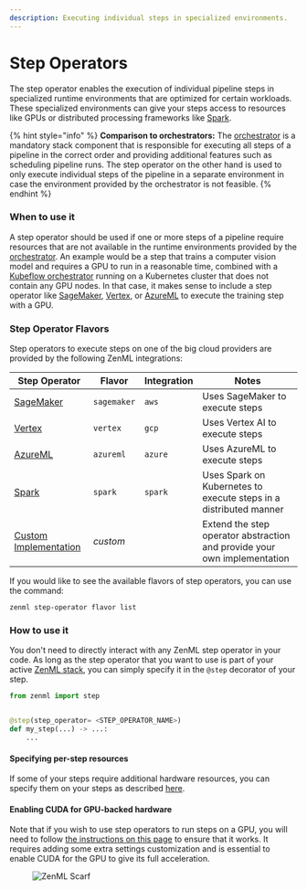 ```yaml
---
description: Executing individual steps in specialized environments.
---
```


# Step Operators

The step operator enables the execution of individual pipeline steps in specialized runtime environments that are
optimized for certain workloads. These specialized environments can give your steps access to resources like GPUs or
distributed processing frameworks like [Spark](https://spark.apache.org/).

{% hint style="info" %}
**Comparison to orchestrators:** The [orchestrator](../orchestrators/orchestrators.md) is a mandatory stack component
that is responsible for executing all steps of a pipeline in the correct order and providing additional features such as
scheduling pipeline runs. The step operator on the other hand is used to only execute individual steps of the pipeline
in a separate environment in case the environment provided by the orchestrator is not feasible.
{% endhint %}

### When to use it

A step operator should be used if one or more steps of a pipeline require resources that are not available in the
runtime environments provided by the [orchestrator](../orchestrators/orchestrators.md). An example would be a step that
trains a computer vision model and requires a GPU to run in a reasonable time, combined with
a [Kubeflow orchestrator](../orchestrators/kubeflow.md) running on a Kubernetes cluster that does not contain any GPU
nodes. In that case, it makes sense to include a step operator like [SageMaker](sagemaker.md), [Vertex](vertex.md),
or [AzureML](azureml.md) to execute the training step with a GPU.

### Step Operator Flavors

Step operators to execute steps on one of the big cloud providers are provided by the following ZenML integrations:

| Step Operator                      | Flavor      | Integration | Notes                                                                    |
|------------------------------------|-------------|-------------|--------------------------------------------------------------------------|
| [SageMaker](sagemaker.md)          | `sagemaker` | `aws`       | Uses SageMaker to execute steps                                          |
| [Vertex](vertex.md)                | `vertex`    | `gcp`       | Uses Vertex AI to execute steps                                          |
| [AzureML](azureml.md)              | `azureml`   | `azure`     | Uses AzureML to execute steps                                            |
| [Spark](spark-kubernetes.md)       | `spark`     | `spark`     | Uses Spark on Kubernetes to execute steps in a distributed manner        |
| [Custom Implementation](custom.md) | _custom_    |             | Extend the step operator abstraction and provide your own implementation |

If you would like to see the available flavors of step operators, you can use the command:

```shell
zenml step-operator flavor list
```

### How to use it

You don't need to directly interact with any ZenML step operator in your code. As long as the step operator that you
want to use is part of your active [ZenML stack](/docs/book/user-guide/starter-guide/understand-stacks.md), you can simply
specify it in the `@step` decorator of your step.

```python
from zenml import step


@step(step_operator= <STEP_OPERATOR_NAME>)
def my_step(...) -> ...:
    ...
```

#### Specifying per-step resources

If some of your steps require additional hardware resources, you can specify them on your steps as
described [here](/docs/book/user-guide/advanced-guide/pipelining-features/configure-steps-pipelines.md).

#### Enabling CUDA for GPU-backed hardware

Note that if you wish to use step operators to run steps on a GPU, you will need to
follow [the instructions on this page](/docs/book/user-guide/advanced-guide/environment-management/scale-compute-to-the-cloud.md) to ensure 
that it works. It requires adding some extra settings customization and is essential to enable CUDA for the GPU to 
give its full acceleration.

<!-- For scarf -->
<figure><img alt="ZenML Scarf" referrerpolicy="no-referrer-when-downgrade" src="https://static.scarf.sh/a.png?x-pxid=f0b4f458-0a54-4fcd-aa95-d5ee424815bc" /></figure>
